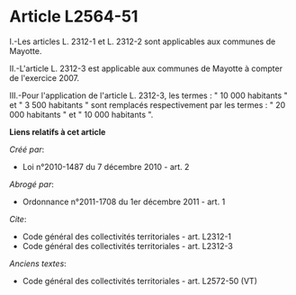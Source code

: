 # Article L2564-51

I.-Les articles L. 2312-1 et L. 2312-2 sont applicables aux communes de Mayotte. 

II.-L'article L. 2312-3 est applicable aux communes de Mayotte à compter de l'exercice 2007. 

III.-Pour l'application de l'article L. 2312-3, les termes : " 10 000 habitants " et " 3 500 habitants " sont remplacés
respectivement par les termes : " 20 000 habitants " et " 10 000 habitants ".

**Liens relatifs à cet article**

_Créé par_:

  - Loi n°2010-1487 du 7 décembre 2010 - art. 2

_Abrogé par_:

  - Ordonnance n°2011-1708 du 1er décembre 2011 - art. 1

_Cite_:

  - Code général des collectivités territoriales - art. L2312-1
  - Code général des collectivités territoriales - art. L2312-3

_Anciens textes_:

  - Code général des collectivités territoriales - art. L2572-50 (VT)
